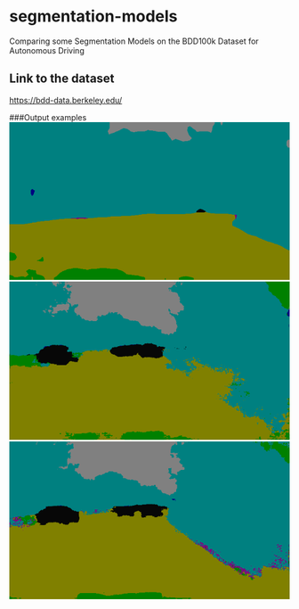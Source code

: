 # segmentation-models
Comparing some Segmentation Models on the BDD100k Dataset for Autonomous Driving

## Link to the dataset
https://bdd-data.berkeley.edu/

###Output examples 
![alt text](/results/segmented.png "DeepLabv3")
![alt text](/results/segmented_by_segnet.png "SegNet")
![alt text](/results/segmented_by_segresnet.png "SegResNet")
